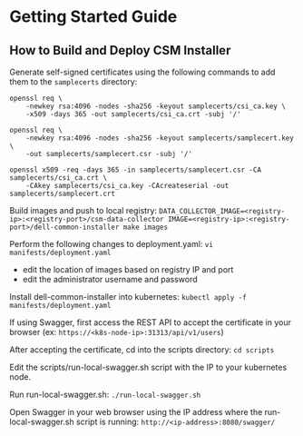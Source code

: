 <!--
Copyright (c) 2021 Dell Inc., or its subsidiaries. All Rights Reserved.

Licensed under the Apache License, Version 2.0 (the "License");
you may not use this file except in compliance with the License.
You may obtain a copy of the License at

    http://www.apache.org/licenses/LICENSE-2.0
-->

# Getting Started Guide

## How to Build and Deploy CSM Installer

Generate self-signed certificates using the following commands to add them to the `samplecerts` directory:
```
openssl req \
    -newkey rsa:4096 -nodes -sha256 -keyout samplecerts/csi_ca.key \
    -x509 -days 365 -out samplecerts/csi_ca.crt -subj '/'

openssl req \
    -newkey rsa:4096 -nodes -sha256 -keyout samplecerts/samplecert.key \
    -out samplecerts/samplecert.csr -subj '/'

openssl x509 -req -days 365 -in samplecerts/samplecert.csr -CA samplecerts/csi_ca.crt \
    -CAkey samplecerts/csi_ca.key -CAcreateserial -out samplecerts/samplecert.crt
```

Build images and push to local registry: `DATA_COLLECTOR_IMAGE=<registry-ip>:<registry-port>/csm-data-collector IMAGE=<registry-ip>:<registry-port>/dell-common-installer make images`

Perform the following changes to deployment.yaml: `vi manifests/deployment.yaml`

- edit the location of images based on registry IP and port
- edit the administrator username and password

Install dell-common-installer into kubernetes: `kubectl apply -f manifests/deployment.yaml`

If using Swagger, first access the REST API to accept the certificate in your browser (ex: `https://<k8s-node-ip>:31313/api/v1/users`)

After accepting the certificate, cd into the scripts directory: `cd scripts`

Edit the scripts/run-local-swagger.sh script with the IP to your kubernetes node.

Run run-local-swagger.sh: `./run-local-swagger.sh`

Open Swagger in your web browser using the IP address where the run-local-swagger.sh script is running: `http://<ip-address>:8080/swagger/`
